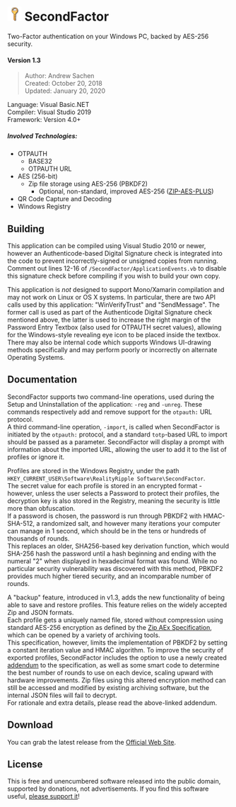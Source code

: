 # ![](https://github.com/RealityRipple/SecondFactor/raw/master/SecondFactor/Resources/key.png) SecondFactor
Two-Factor authentication on your Windows PC, backed by AES-256 security.

#### Version 1.3
> Author: Andrew Sachen  
> Created: October 20, 2018  
> Updated: January 20, 2020  

Language: Visual Basic.NET  
Compiler: Visual Studio 2019  
Framework: Version 4.0+

##### Involved Technologies:
* OTPAUTH
  * BASE32
  * OTPAUTH URL
* AES (256-bit)
  * Zip file storage using AES-256 (PBKDF2)
    * Optional, non-standard, improved AES-256 ([ZIP-AES-PLUS](https://gist.github.com/RealityRipple/a32f2192501f4775aff36ce143ac6894))
* QR Code Capture and Decoding
* Windows Registry

## Building
This application can be compiled using Visual Studio 2010 or newer, however an Authenticode-based Digital Signature check is integrated into the code to prevent incorrectly-signed or unsigned copies from running. Comment out lines 12-16 of `/SecondFactor/ApplicationEvents.vb` to disable this signature check before compiling if you wish to build your own copy.

This application is *not* designed to support Mono/Xamarin compilation and may not work on Linux or OS X systems. In particular, there are two API calls used by this application: "WinVerifyTrust" and "SendMessage". The former call is used as part of the Authenticode Digital Signature check mentioned above, the latter is used to increase the right margin of the Password Entry Textbox (also used for OTPAUTH secret values), allowing for the Windows-style revealing eye icon to be placed inside the textbox. There may also be internal code which supports Windows UI-drawing methods specifically and may perform poorly or incorrectly on alternate Operating Systems.

## Documentation
SecondFactor supports two command-line operations, used during the Setup and Uninstallation of the application: `-reg` and `-unreg`. These commands respectively add and remove support for the `otpauth:` URL protocol.  
A third command-line operation, `-import`, is called when SecondFactor is initiated by the `otpauth:` protocol, and a standard `totp`-based URL to import should be passed as a parameter. SecondFactor will display a prompt with information about the imported URL, allowing the user to add it to the list of profiles or ignore it.

Profiles are stored in the Windows Registry, under the path `HKEY_CURRENT_USER\Software\RealityRipple Software\SecondFactor`.  
The secret value for each profile is stored in an encrypted format - however, unless the user selects a Password to protect their profiles, the decryption key is also stored in the Registry, meaning the security is little more than obfuscation.  
If a password is chosen, the password is run through PBKDF2 with HMAC-SHA-512, a randomized salt, and however many iterations your computer can manage in 1 second, which should be in the tens or hundreds of thousands of rounds.  
This replaces an older, SHA256-based key derivation function, which would SHA-256 hash the password until a hash beginning and ending with the numeral "2" when displayed in hexadecimal format was found. While no particular security vulnerability was discovered with this method, PBKDF2 provides much higher tiered security, and an incomparable number of rounds.

A "backup" feature, introduced in v1.3, adds the new functionality of being able to save and restore profiles. This feature relies on the widely accepted Zip and JSON formats.  
Each profile gets a uniquely named file, stored without compression using standard AES-256 encryption as defined by the [Zip AEx Specification](https://www.winzip.com/win/en/aes_info.html), which can be opened by a variety of archiving tools.  
This specification, however, limits the implementation of PBKDF2 by setting a constant iteration value and HMAC algorithm. To improve the security of exported profiles, SecondFactor includes the option to use a newly created [addendum](https://gist.github.com/RealityRipple/a32f2192501f4775aff36ce143ac6894) to the specification, as well as some smart code to determine the best number of rounds to use on each device, scaling upward with hardware improvements. Zip files using this altered encryption method can still be accessed and modified by existing archiving software, but the internal JSON files will fail to decrypt.  
For rationale and extra details, please read the above-linked addendum.

## Download
You can grab the latest release from the [Official Web Site](https://realityripple.com/Software/Applications/SecondFactor/).

## License
This is free and unencumbered software released into the public domain, supported by donations, not advertisements. If you find this software useful, [please support it](https://realityripple.com/donate.php?itm=SecondFactor)!
